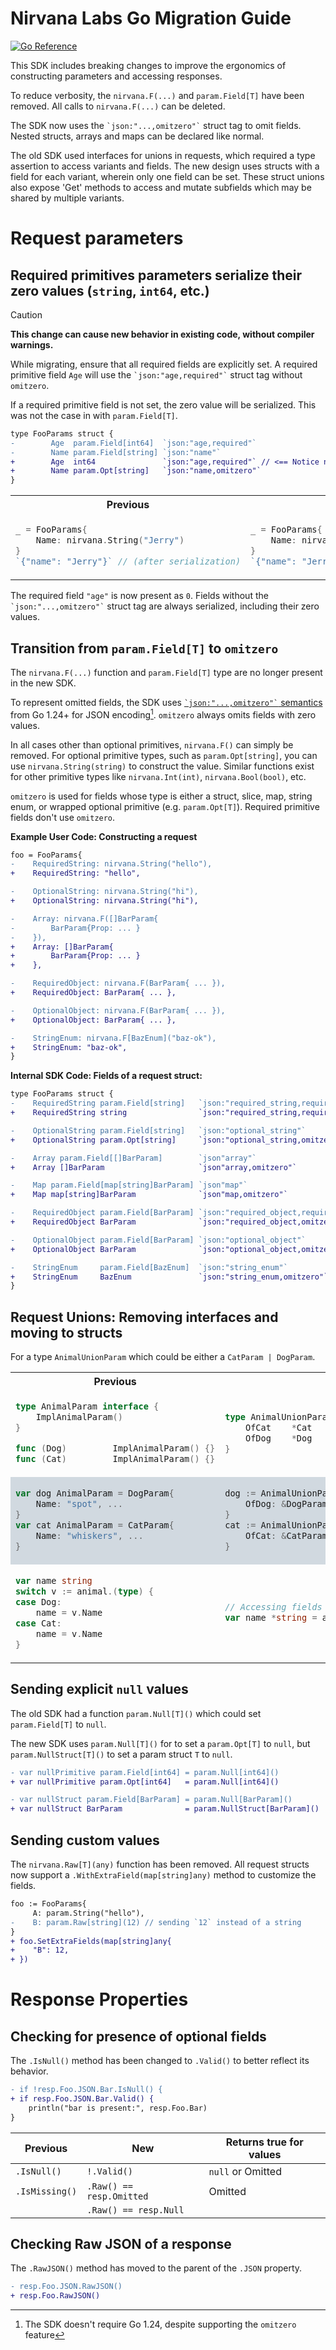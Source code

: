 # Nirvana Labs Go Migration Guide

<a href="https://pkg.go.dev/github.com/nirvana-labs/nirvana-go"><img src="https://pkg.go.dev/badge/github.com/nirvana-labs/nirvana-go.svg" alt="Go Reference"></a>

This SDK includes breaking changes to improve the ergonomics of constructing parameters and accessing responses.

To reduce verbosity, the `nirvana.F(...)` and `param.Field[T]` have been removed.
All calls to `nirvana.F(...)` can be deleted.

The SDK now uses the <code>\`json:"...,omitzero"\`</code> struct tag to omit fields. Nested structs, arrays and maps
can be declared like normal.

The old SDK used interfaces for unions in requests, which required
a type assertion to access variants and fields. The new design uses
structs with a field for each variant, wherein only one field can be set.
These struct unions also expose 'Get' methods to access and mutate subfields
which may be shared by multiple variants.

# Request parameters

## Required primitives parameters serialize their zero values (`string`, `int64`, etc.)

> [!CAUTION]
>
> **This change can cause new behavior in existing code, without compiler warnings.**

While migrating, ensure that all required fields are explicitly set. A required primitive
field `Age` will use the <code>\`json:"age,required"\`</code> struct tag without `omitzero`.

If a required primitive field is not set, the zero value will be serialized.
This was not the case in with `param.Field[T]`.

```diff
type FooParams struct {
-        Age  param.Field[int64]  `json:"age,required"`
-        Name param.Field[string] `json:"name"`
+        Age  int64               `json:"age,required"` // <== Notice no omitzero
+        Name param.Opt[string]   `json:"name,omitzero"`
}
```

<table>
<tr>
<th>Previous</th>
<th>New</th>
</tr>
<tr>
<td>

```go
_ = FooParams{
    Name: nirvana.String("Jerry")
}
`{"name": "Jerry"}` // (after serialization)
```

</td>
<td>

```go
_ = FooParams{
    Name: nirvana.String("Jerry")
}
`{"name": "Jerry", "age": 0}` // <== Notice the age field
```

</td>
</tr>
</table>

The required field `"age"` is now present as `0`. Fields without the <code>\`json:"...,omitzero"\`</code> struct tag
are always serialized, including their zero values.

## Transition from `param.Field[T]` to `omitzero`

The `nirvana.F(...)` function and `param.Field[T]` type are no longer present in the new SDK.

To represent omitted fields, the SDK uses <a href="https://pkg.go.dev/encoding/json#Marshal"><code>\`json:"...,omitzero"\`</code> semantics</a> from Go 1.24+ for JSON encoding[^1]. `omitzero` always omits fields
with zero values.

In all cases other than optional primitives, `nirvana.F()` can simply be removed.
For optional primitive types, such as `param.Opt[string]`, you can use `nirvana.String(string)` to construct the value.
Similar functions exist for other primitive types like `nirvana.Int(int)`, `nirvana.Bool(bool)`, etc.

`omitzero` is used for fields whose type is either a struct, slice, map, string enum,
or wrapped optional primitive (e.g. `param.Opt[T]`). Required primitive fields don't use `omitzero`.

**Example User Code: Constructing a request**

```diff
foo = FooParams{
-    RequiredString: nirvana.String("hello"),
+    RequiredString: "hello",

-    OptionalString: nirvana.String("hi"),
+    OptionalString: nirvana.String("hi"),

-    Array: nirvana.F([]BarParam{
-        BarParam{Prop: ... }
-    }),
+    Array: []BarParam{
+        BarParam{Prop: ... }
+    },

-    RequiredObject: nirvana.F(BarParam{ ... }),
+    RequiredObject: BarParam{ ... },

-    OptionalObject: nirvana.F(BarParam{ ... }),
+    OptionalObject: BarParam{ ... },

-    StringEnum: nirvana.F[BazEnum]("baz-ok"),
+    StringEnum: "baz-ok",
}
```

**Internal SDK Code: Fields of a request struct:**

```diff
type FooParams struct {
-    RequiredString param.Field[string]   `json:"required_string,required"`
+    RequiredString string                `json:"required_string,required"`

-    OptionalString param.Field[string]   `json:"optional_string"`
+    OptionalString param.Opt[string]     `json:"optional_string,omitzero"`

-    Array param.Field[[]BarParam]        `json"array"`
+    Array []BarParam                     `json"array,omitzero"`

-    Map param.Field[map[string]BarParam] `json"map"`
+    Map map[string]BarParam              `json"map,omitzero"`

-    RequiredObject param.Field[BarParam] `json:"required_object,required"`
+    RequiredObject BarParam              `json:"required_object,omitzero,required"`

-    OptionalObject param.Field[BarParam] `json:"optional_object"`
+    OptionalObject BarParam              `json:"optional_object,omitzero"`

-    StringEnum     param.Field[BazEnum]  `json:"string_enum"`
+    StringEnum     BazEnum               `json:"string_enum,omitzero"`
}
```

## Request Unions: Removing interfaces and moving to structs

For a type `AnimalUnionParam` which could be either a `CatParam | DogParam`.

<table>
<tr><th>Previous</th> <th>New</th></tr>
<tr>
<td>

```go
type AnimalParam interface {
	ImplAnimalParam()
}

func (Dog)         ImplAnimalParam() {}
func (Cat)         ImplAnimalParam() {}
```

</td>
<td>

```go
type AnimalUnionParam struct {
	OfCat 	 *Cat              `json:",omitzero,inline`
	OfDog    *Dog              `json:",omitzero,inline`
}
```

</td>
</tr>

<tr style="background:rgb(209, 217, 224)">
<td>

```go
var dog AnimalParam = DogParam{
	Name: "spot", ...
}
var cat AnimalParam = CatParam{
	Name: "whiskers", ...
}
```

</td>
<td>

```go
dog := AnimalUnionParam{
	OfDog: &DogParam{Name: "spot", ... },
}
cat := AnimalUnionParam{
	OfCat: &CatParam{Name: "whiskers", ... },
}
```

</td>
</tr>

<tr>
<td>

```go
var name string
switch v := animal.(type) {
case Dog:
	name = v.Name
case Cat:
	name = v.Name
}
```

</td>
<td>

```go
// Accessing fields
var name *string = animal.GetName()
```

</td>
</tr>
</table>

## Sending explicit `null` values

The old SDK had a function `param.Null[T]()` which could set `param.Field[T]` to `null`.

The new SDK uses `param.Null[T]()` for to set a `param.Opt[T]` to `null`,
but `param.NullStruct[T]()` to set a param struct `T` to `null`.

```diff
- var nullPrimitive param.Field[int64] = param.Null[int64]()
+ var nullPrimitive param.Opt[int64]   = param.Null[int64]()

- var nullStruct param.Field[BarParam] = param.Null[BarParam]()
+ var nullStruct BarParam              = param.NullStruct[BarParam]()
```

## Sending custom values

The `nirvana.Raw[T](any)` function has been removed. All request structs now support a
`.WithExtraField(map[string]any)` method to customize the fields.

```diff
foo := FooParams{
     A: param.String("hello"),
-    B: param.Raw[string](12) // sending `12` instead of a string
}
+ foo.SetExtraFields(map[string]any{
+    "B": 12,
+ })
```

# Response Properties

## Checking for presence of optional fields

The `.IsNull()` method has been changed to `.Valid()` to better reflect its behavior.

```diff
- if !resp.Foo.JSON.Bar.IsNull() {
+ if resp.Foo.JSON.Bar.Valid() {
    println("bar is present:", resp.Foo.Bar)
}
```

| Previous       | New                      | Returns true for values |
| -------------- | ------------------------ | ----------------------- |
| `.IsNull()`    | `!.Valid()`              | `null` or Omitted       |
| `.IsMissing()` | `.Raw() == resp.Omitted` | Omitted                 |
|                | `.Raw() == resp.Null`    |

## Checking Raw JSON of a response

The `.RawJSON()` method has moved to the parent of the `.JSON` property.

```diff
- resp.Foo.JSON.RawJSON()
+ resp.Foo.RawJSON()
```

[^1]: The SDK doesn't require Go 1.24, despite supporting the `omitzero` feature
